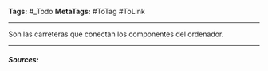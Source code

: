 **Tags:** #_Todo
**MetaTags:** #ToTag #ToLink
- - -
Son las carreteras que conectan los componentes del ordenador.
- - -
#### ***Sources:***

